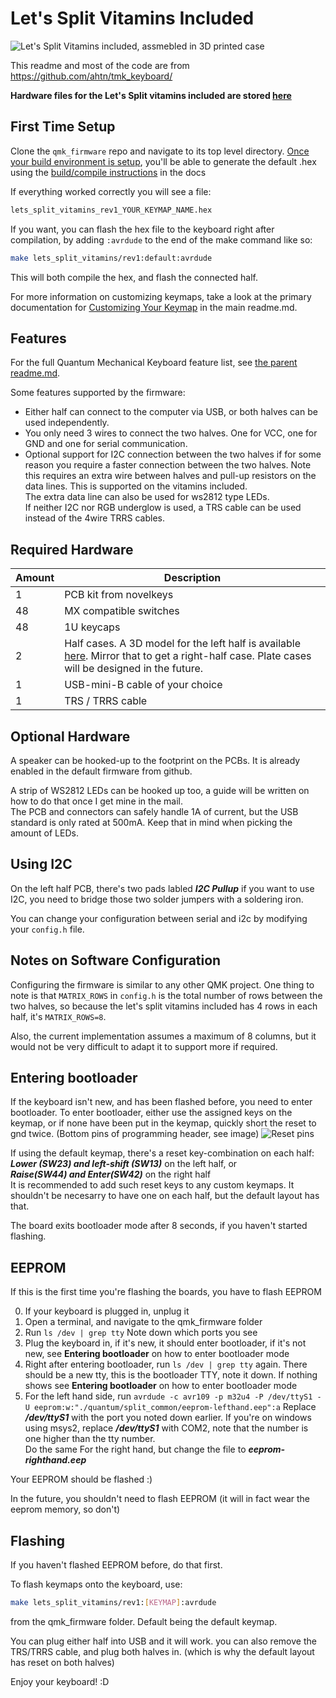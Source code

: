 Let's Split Vitamins Included
======
![Let's Split Vitamins included, assmebled in 3D printed case](https://i.imgur.com/btl0vNQ.jpg)

This readme and most of the code are from https://github.com/ahtn/tmk_keyboard/


**Hardware files for the Let's Split vitamins included are stored [here](http://github.com/duckle29/let-s-Split-v2/tree/onboardMCU)**

## First Time Setup

Clone the `qmk_firmware` repo and navigate to its top level directory. [Once your build environment is setup](https://docs.qmk.fm/getting_started_build_tools.html), you'll be able to generate the default .hex using the [build/compile instructions](https://docs.qmk.fm/build-compile-instructions) in the docs

If everything worked correctly you will see a file:

```bash
lets_split_vitamins_rev1_YOUR_KEYMAP_NAME.hex
```

If you want, you can flash the hex file to the keyboard right after compilation, by adding `:avrdude` to the end of the make command like so:

```bash
make lets_split_vitamins/rev1:default:avrdude
```

This will both compile the hex, and flash the connected half.

For more information on customizing keymaps, take a look at the primary documentation for [Customizing Your Keymap](/readme.md##customizing-your-keymap) in the main readme.md.


Features
--------

For the full Quantum Mechanical Keyboard feature list, see [the parent readme.md](/readme.md).

Some features supported by the firmware:

* Either half can connect to the computer via USB, or both halves can be used
  independently.
* You only need 3 wires to connect the two halves. One for VCC, one for GND and one
  for serial communication.
* Optional support for I2C connection between the two halves if for some
  reason you require a faster connection between the two halves. Note this
  requires an extra wire between halves and pull-up resistors on the data lines.
  This is supported on the vitamins included.  
  The extra data line can also be used for ws2812 type LEDs.  
  If neither I2C nor RGB underglow is used, a TRS cable can be used instead of the 4wire TRRS cables.

Required Hardware
-----------------
|Amount| Description |
|--|--|
| 1 | PCB kit from novelkeys |
| 48 | MX compatible switches |
| 48 | 1U keycaps
| 2 | Half cases. A 3D model for the left half is available [here](https://cad.onshape.com/documents/c6e5ae250d1e24fe46c9ef6c/w/d69f7049c0921df3d2b241f9/e/ecc2b176ab52a6d77bc55051). Mirror that to get a right-half case. Plate cases will be designed in the future.
| 1 | USB-mini-B cable of your choice |
| 1 | TRS / TRRS cable

Optional Hardware
-----------------

A speaker can be hooked-up to the footprint on the PCBs. It is already enabled in the default firmware from github.

A strip of WS2812 LEDs can be hooked up too, a guide will be written on how to do that once I get mine in the mail.  
The PCB and connectors can safely handle 1A of current, but the USB standard is only rated at 500mA. Keep that in mind when picking the amount of LEDs.


## Using I2C

On  the left half PCB, there's two pads labled ***I2C Pullup*** if you want to use I2C, you need to bridge those two solder jumpers with a soldering iron.

You can change your configuration between serial and i2c by modifying your `config.h` file.

Notes on Software Configuration
-------------------------------

Configuring the firmware is similar to any other QMK project. One thing
to note is that `MATRIX_ROWS` in `config.h` is the total number of rows between
the two halves, so because the let's split vitamins included has 4 rows in each half, it's
`MATRIX_ROWS=8`.

Also, the current implementation assumes a maximum of 8 columns, but it would
not be very difficult to adapt it to support more if required.


## Entering bootloader  
If the keyboard isn't new, and has been flashed before, you need to enter bootloader.
To enter bootloader, either use the assigned keys on the keymap, or if none have been put in the keymap, quickly short the reset to gnd twice. (Bottom pins of programming header, see image) ![Reset pins](https://i.imgur.com/LCXlv9W.png)

If using the default keymap, there's a reset key-combination on each half:  
***Lower (SW23) and left-shift (SW13)*** on the left half, or  
***Raise(SW44) and Enter(SW42)***  on the right half  
It is recommended to add such reset keys to any custom keymaps. It shouldn't be necesarry to have one on each half, but the default layout has that.

The board exits bootloader mode after 8 seconds, if you haven't started flashing.

## EEPROM

If this is the first time you're flashing the boards, you have to flash EEPROM

0. If your keyboard is plugged in, unplug it
1. Open a terminal, and navigate to the qmk_firmware folder
2. Run `ls /dev | grep tty` Note down which ports you see
2. Plug the keyboard in, if it's new, it should enter bootloader, if it's not new, see **Entering bootloader** on how to enter bootloader mode
4. Right after entering bootloader, run `ls /dev | grep tty` again. There should be a new tty, this is the bootloader TTY, note it down. If nothing shows see **Entering bootloader** on how to enter bootloader mode
6. For the left hand side, run  `avrdude -c avr109 -p m32u4 -P /dev/ttyS1 -U eeprom:w:"./quantum/split_common/eeprom-lefthand.eep":a`
Replace ***/dev/ttyS1*** with the port you noted down earlier. If you're on windows using msys2, replace ***/dev/ttyS1*** with COM2, note that the number is one higher than the tty number.  
Do the same For the right hand, but change the file to ***eeprom-righthand.eep***

Your EEPROM should be flashed :)

In the future, you shouldn't need to flash EEPROM (it will in fact wear the eeprom memory, so don't)

## Flashing
If you haven't flashed EEPROM before, do that first.  

To flash keymaps onto the keyboard, use:
```bash
make lets_split_vitamins/rev1:[KEYMAP]:avrdude
```
from the qmk_firmware folder. Default being the default keymap.

You can plug either half into USB and it will work. you can also remove the TRS/TRRS cable, and plug both halves in. (which is why the default layout has reset on both halves)

Enjoy your keyboard! :D
